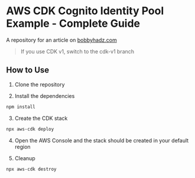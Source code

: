 # AWS CDK Cognito Identity Pool Example - Complete Guide

A repository for an article on
[bobbyhadz.com](https://bobbyhadz.com/blog/aws-cdk-cognito-user-pool-example)

> If you use CDK v1, switch to the cdk-v1 branch

## How to Use

1. Clone the repository

2. Install the dependencies

```bash
npm install
```

3. Create the CDK stack

```bash
npx aws-cdk deploy
```

4. Open the AWS Console and the stack should be created in your default region

5. Cleanup

```bash
npx aws-cdk destroy
```
